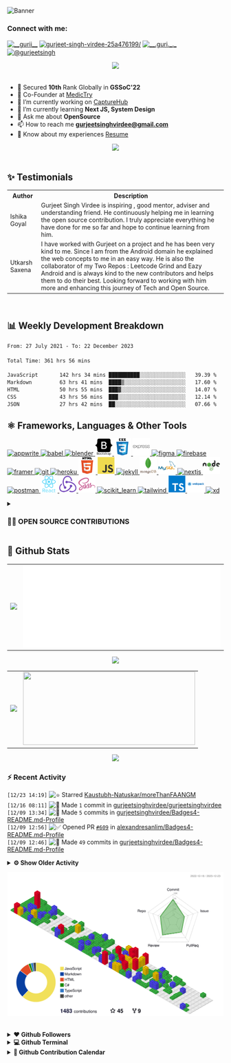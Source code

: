 <!----------------------------------------------------------------ABOUT ME ----------------------------------------------------->

![Banner](https://github.com/gurjeetsinghvirdee/gurjeetsinghvirdee/assets/73753957/dc3338a4-a0ee-413b-86e1-25a976f9b2ed)


<h3 align="left">Connect with me:</h3>
<p align="left">
<a href="https://twitter.com/__gurii__" target="blank"><img align="center" src="https://raw.githubusercontent.com/rahuldkjain/github-profile-readme-generator/master/src/images/icons/Social/twitter.svg" alt="__gurii__" height="30" width="40" /></a>
<a href="https://linkedin.com/in/gurjeet-singh-virdee-25a476199/" target="blank"><img align="center" src="https://raw.githubusercontent.com/rahuldkjain/github-profile-readme-generator/master/src/images/icons/Social/linked-in-alt.svg" alt="gurjeet-singh-virdee-25a476199/" height="30" width="40" /></a>
<a href="https://instagram.com/__.guri._._" target="blank"><img align="center" src="https://raw.githubusercontent.com/rahuldkjain/github-profile-readme-generator/master/src/images/icons/Social/instagram.svg" alt="__.guri._._" height="30" width="40" /></a>
<a href="https://hashnode.com/@gurjeetsingh" target="blank"><img align="center" src="https://raw.githubusercontent.com/rahuldkjain/github-profile-readme-generator/master/src/images/icons/Social/hashnode.svg" alt="@gurjeetsingh" height="30" width="40" /></a>
</p>
 
<div align="center">
    <img src="https://api.visitorbadge.io/api/visitors?path=https%3A%2F%2Fgithub.com%2Fgurjeetsinghvirdee%2Fgurjeetsinghvirdee&label=VISITORS&labelColor=%23d9e3f0&countColor=%232ccce4"  width="150" />
</div>

<img src="https://www.animatedimages.org/data/media/562/animated-line-image-0111.gif" width="1000" height="2" />

<div>
       <ul align="left">
            <li> 🎉 Secured <strong>10th</strong> Rank Globally in <strong>GSSoC'22</strong> </li>
            <li> 🏢 Co-Founder at <a href="https://www.linkedin.com/company/medictry/">MedicTry</a>
            <li> 🔭 I’m currently working on <a href="https://github.com/gurjeetsinghvirdee/CaptureHub">CaptureHub</a></li>
            <li> 🌱 I’m currently learning <strong>Next JS, System Design</strong> </li>
            <li> 💬 Ask me about <strong>OpenSource</strong> </li>
            <li> 📫 How to reach me <strong><a href="mailto:gurjeetsinghvirdee@gmail.com?subject=Hello&body=Say%20Hi">gurjeetsinghvirdee@gmail.com</a></strong> </li> 
            <li> 📄 Know about my experiences <a href="https://drive.google.com/drive/u/0/folders/1wJQ3wMICqepBz3HoFzZcac2d7LlFdrrG">Resume</a></li> 
       </ul>  
</div>

<!--------------------------- Lanyard Profile--------------------------------->

<div align="center">        
    <a href="https://discord.com/users/916597112882495510"><img src="https://lanyard.cnrad.dev/api/916597112882495510" /></a>
</div>

<img src="https://www.animatedimages.org/data/media/562/animated-line-image-0111.gif" width="1000" height="2" />        
<!------------------------------------------TESTIMONIALS----------------------------------------------->
        
## ✨ Testimonials
        
<table>
  <tr>
    <th>Author</th>
    <th>Description</th>
  </tr>
  <tr>
    <td>Ishika Goyal</td>
    <td>Gurjeet Singh Virdee is inspiring , good mentor,  adviser and understanding friend. He continuously helping me in learning the open source contribution. I truly appreciate everything he have done for me so far and hope to continue learning from him.</td>
  </tr>
  <tr>
    <td>Utkarsh Saxena</td>
    <td>I have worked with Gurjeet on a project and he has been very kind to me. Since I am from the Android domain he explained the web concepts to me in an easy way. He is also the collaborator of my Two Repos : Leetcode Grind and Eazy Android and is always kind to the new contributors and helps them to do their best. Looking forward to working with him more and enhancing this journey of Tech and Open Source.</td>
  </tr>
</table>

<img src="https://www.animatedimages.org/data/media/562/animated-line-image-0111.gif" width="1000" height="2" />

<!-------------------------------------------------WAKA TIME---------------------------------------------------->

## 📊 Weekly Development Breakdown
  
<!--START_SECTION:waka-->

```txt
From: 27 July 2021 - To: 22 December 2023

Total Time: 361 hrs 56 mins

JavaScript       142 hrs 34 mins ██████████░░░░░░░░░░░░░░░   39.39 %
Markdown         63 hrs 41 mins  ████▒░░░░░░░░░░░░░░░░░░░░   17.60 %
HTML             50 hrs 55 mins  ███▓░░░░░░░░░░░░░░░░░░░░░   14.07 %
CSS              43 hrs 56 mins  ███░░░░░░░░░░░░░░░░░░░░░░   12.14 %
JSON             27 hrs 42 mins  ██░░░░░░░░░░░░░░░░░░░░░░░   07.66 %
```

<!--END_SECTION:waka--> 

<!---------------------------------Frameworks, Languages & Other Tools ------------------------------------->        
        
## ⚛️ Frameworks, Languages & Other Tools        

<p align="left"> <a href="https://appwrite.io" target="_blank" rel="noreferrer"> <img src="https://www.vectorlogo.zone/logos/appwriteio/appwriteio-icon.svg" alt="appwrite" width="40" height="40"/> </a> <a href="https://babeljs.io/" target="_blank" rel="noreferrer"> <img src="https://www.vectorlogo.zone/logos/babeljs/babeljs-icon.svg" alt="babel" width="40" height="40"/> </a> <a href="https://www.blender.org/" target="_blank" rel="noreferrer"> <img src="https://download.blender.org/branding/community/blender_community_badge_white.svg" alt="blender" width="40" height="40"/> </a> <a href="https://getbootstrap.com" target="_blank" rel="noreferrer"> <img src="https://raw.githubusercontent.com/devicons/devicon/master/icons/bootstrap/bootstrap-plain-wordmark.svg" alt="bootstrap" width="40" height="40"/> </a> <a href="https://www.w3schools.com/css/" target="_blank" rel="noreferrer"> <img src="https://raw.githubusercontent.com/devicons/devicon/master/icons/css3/css3-original-wordmark.svg" alt="css3" width="40" height="40"/> </a> <a href="https://expressjs.com" target="_blank" rel="noreferrer"> <img src="https://raw.githubusercontent.com/devicons/devicon/master/icons/express/express-original-wordmark.svg" alt="express" width="40" height="40"/> </a> <a href="https://www.figma.com/" target="_blank" rel="noreferrer"> <img src="https://www.vectorlogo.zone/logos/figma/figma-icon.svg" alt="figma" width="40" height="40"/> </a> <a href="https://firebase.google.com/" target="_blank" rel="noreferrer"> <img src="https://www.vectorlogo.zone/logos/firebase/firebase-icon.svg" alt="firebase" width="40" height="40"/> </a> <a href="https://www.framer.com/" target="_blank" rel="noreferrer"> <img src="https://www.vectorlogo.zone/logos/framer/framer-icon.svg" alt="framer" width="40" height="40"/> </a> <a href="https://git-scm.com/" target="_blank" rel="noreferrer"> <img src="https://www.vectorlogo.zone/logos/git-scm/git-scm-icon.svg" alt="git" width="40" height="40"/> </a> <a href="https://heroku.com" target="_blank" rel="noreferrer"> <img src="https://www.vectorlogo.zone/logos/heroku/heroku-icon.svg" alt="heroku" width="40" height="40"/> </a> <a href="https://www.w3.org/html/" target="_blank" rel="noreferrer"> <img src="https://raw.githubusercontent.com/devicons/devicon/master/icons/html5/html5-original-wordmark.svg" alt="html5" width="40" height="40"/> </a> <a href="https://developer.mozilla.org/en-US/docs/Web/JavaScript" target="_blank" rel="noreferrer"> <img src="https://raw.githubusercontent.com/devicons/devicon/master/icons/javascript/javascript-original.svg" alt="javascript" width="40" height="40"/> </a> <a href="https://jekyllrb.com/" target="_blank" rel="noreferrer"> <img src="https://www.vectorlogo.zone/logos/jekyllrb/jekyllrb-icon.svg" alt="jekyll" width="40" height="40"/> </a> <a href="https://www.mongodb.com/" target="_blank" rel="noreferrer"> <img src="https://raw.githubusercontent.com/devicons/devicon/master/icons/mongodb/mongodb-original-wordmark.svg" alt="mongodb" width="40" height="40"/> </a> <a href="https://www.mysql.com/" target="_blank" rel="noreferrer"> <img src="https://raw.githubusercontent.com/devicons/devicon/master/icons/mysql/mysql-original-wordmark.svg" alt="mysql" width="40" height="40"/> </a> <a href="https://nextjs.org/" target="_blank" rel="noreferrer"> <img src="https://cdn.worldvectorlogo.com/logos/nextjs-2.svg" alt="nextjs" width="40" height="40"/> </a> <a href="https://nodejs.org" target="_blank" rel="noreferrer"> <img src="https://raw.githubusercontent.com/devicons/devicon/master/icons/nodejs/nodejs-original-wordmark.svg" alt="nodejs" width="40" height="40"/> </a> <a href="https://postman.com" target="_blank" rel="noreferrer"> <img src="https://www.vectorlogo.zone/logos/getpostman/getpostman-icon.svg" alt="postman" width="40" height="40"/> </a> <a href="https://reactjs.org/" target="_blank" rel="noreferrer"> <img src="https://raw.githubusercontent.com/devicons/devicon/master/icons/react/react-original-wordmark.svg" alt="react" width="40" height="40"/> </a> <a href="https://redux.js.org" target="_blank" rel="noreferrer"> <img src="https://raw.githubusercontent.com/devicons/devicon/master/icons/redux/redux-original.svg" alt="redux" width="40" height="40"/> </a> <a href="https://sass-lang.com" target="_blank" rel="noreferrer"> <img src="https://raw.githubusercontent.com/devicons/devicon/master/icons/sass/sass-original.svg" alt="sass" width="40" height="40"/> </a> <a href="https://scikit-learn.org/" target="_blank" rel="noreferrer"> <img src="https://upload.wikimedia.org/wikipedia/commons/0/05/Scikit_learn_logo_small.svg" alt="scikit_learn" width="40" height="40"/> </a> <a href="https://tailwindcss.com/" target="_blank" rel="noreferrer"> <img src="https://www.vectorlogo.zone/logos/tailwindcss/tailwindcss-icon.svg" alt="tailwind" width="40" height="40"/> </a> <a href="https://www.typescriptlang.org/" target="_blank" rel="noreferrer"> <img src="https://raw.githubusercontent.com/devicons/devicon/master/icons/typescript/typescript-original.svg" alt="typescript" width="40" height="40"/> </a> <a href="https://webpack.js.org" target="_blank" rel="noreferrer"> <img src="https://raw.githubusercontent.com/devicons/devicon/d00d0969292a6569d45b06d3f350f463a0107b0d/icons/webpack/webpack-original-wordmark.svg" alt="webpack" width="40" height="40"/> </a> <a href="https://www.adobe.com/products/xd.html" target="_blank" rel="noreferrer"> <img src="https://cdn.worldvectorlogo.com/logos/adobe-xd.svg" alt="xd" width="40" height="40"/> </a> </p> 

<!---------------------- OPEN SOURCE CONTRIBUTIONS ---------------------->
        
<details>
    <summary><h3> 👨‍💻 OPEN SOURCE CONTRIBUTIONS</h3></summary>  
    
|S.No.|Open Source Program |Duration| Contribution |Role|Rewards|
|---------|--------|-------|-------|----|-----|    
| 1. | GirlScript Summer Of Code 2022 | 1st Mar - 31st May 2022 | [Click Here](https://docs.google.com/document/d/15t_iThcyiNgIuAUmTJ9Utjy1ccxwTGZXy_0n8VYsHLE/edit?usp=sharing) | Contributor | [Link](https://drive.google.com/drive/folders/1gYYFepBLm09uATAZ9_Nh34opop_0nfCi?usp=sharing) |    
| 2. | GirlScript Summer Of Code 2022 | 1st Mar - 31st May 2022 | [Bundli-Frontend](https://github.com/Ayush7614/Bundli-Frontend) & [WebDev-ProjectKart](https://github.com/khushi-purwar/WebDev-ProjectKart) | Mentor | [Link](https://drive.google.com/drive/folders/1d0gDnPh8gR8qU61g-fWLEhahhshR8PXh?usp=sharing) |
| 3. | GirlScript Summer Of Code 2022 | 1st Mar - 31st July 2022 | Discord Moderator, Managing participants <br> activity through out the program. | Technical Team | T-Shirt [Link](https://drive.google.com/drive/folders/1B2jDXyXA-L-XXypvaNzrpXRTVY7GW-04?usp=sharing) |
| 4. | Hack Club RAIT | 1st July - 30st September 2022 | [Click Here](https://docs.google.com/document/d/1_ZutQmDbGkuFsbypF2oX_jbmFMf7OV-X4kr8xVs5J0w) | Contributor | [Link](https://drive.google.com/file/d/1Km6kXQU3NWr8OkWnaHB7-vLfEjhffplE/view?usp=sharing) |
| 5. | Hacktoberfest | 1st October - 31st October 2022 | [Click Here](https://docs.google.com/document/d/1mv27yGR7-SsIDOinqsYDnFutXHG49awhzvZYaEna3rM) | Contributor | T-Shirt & Stickers | 
| 6. | HyperEdge WOB'23 | 1st Feb - 1st May | Discord Moderator, Managing Leaderboard | Managing Team | - |
| 7. | GirlScript Summer Of Code 2023 | 6th May - 03 July | Jarvis - Decentralised Expense Tracker, GameZone | Mentor | - |
| 8. | GirlScript Summer Of Code 2023 | 29 May  - 5 September 2023 | Managing the activity of PA, Mentors & Contributors throughout the program | Discord Mod | - |
    
</details>

<!------------------------------------------------------------ GITHUB STATS ------------------------------------------------------------------------>
        
## 💫 Github Stats

<table>    
<tr>
  <td align="center">
    <img width="400" src="https://streak-stats.demolab.com/?user=gurjeetsinghvirdee&hide_border=true&border_radius=5&date_format=j%20M%5B%20Y%5D" />
  </td>
  <td align="center">
    <img src="https://github.com/gurjeetsinghvirdee/gurjeetsinghvirdee/blob/main/metrics.plugin.isocalendar.svg" />
  </td>
</tr>
</table>

<div align="center">
    <img width="600" src="https://github-profile-trophy.vercel.app/?username=gurjeetsinghvirdee&theme=discord&column=6&hide_border=true" /> 
</div>

<table>    
<tr>
  <td align="center">
    <img width="400" src="https://github-readme-stats.vercel.app/api?username=gurjeetsinghvirdee&rank_icon=percentile&show_icons=true&show=reviews&border_radius=5&include_all_commits=true&hide_border=true" />
  </td>
  <td align="center">
    <img height="170" width="400" src="https://github-readme-stats.vercel.app/api/top-langs/?username=gurjeetsinghvirdee&layout=compact&langs_count=15&hide_border=true" /> 
  </td>
</tr>
</table>

<div align="center">
  <img src="https://github-readme-activity-graph.vercel.app/graph?username=gurjeetsinghvirdee&theme=synthwave-84&true&hide_border=true" />
</div>
        
### ⚡ Recent Activity     
        
<!--START_SECTION:activity-->  
`[12/23 14:19]` <img alt="⭐" src="https://github.com/cheesits456/github-activity-readme/raw/master/icons/star.png" align="top" height="18"> Starred [Kaustubh-Natuskar/moreThanFAANGM](https://github.com/Kaustubh-Natuskar/moreThanFAANGM)  
`[12/16 08:11]` <img alt="📝" src="https://github.com/cheesits456/github-activity-readme/raw/master/icons/commit.png" align="top" height="18"> Made `1` commit in [gurjeetsinghvirdee/gurjeetsinghvirdee](https://github.com/gurjeetsinghvirdee/gurjeetsinghvirdee)  
`[12/09 13:34]` <img alt="📝" src="https://github.com/cheesits456/github-activity-readme/raw/master/icons/commit.png" align="top" height="18"> Made `5` commits in [gurjeetsinghvirdee/Badges4-README.md-Profile](https://github.com/gurjeetsinghvirdee/Badges4-README.md-Profile)  
`[12/09 12:56]` <img alt="✅" src="https://github.com/cheesits456/github-activity-readme/raw/master/icons/pr-open.png" align="top" height="18"> Opened PR [`#609`](https://github.com//alexandresanlim/Badges4-README.md-Profile/pull/609 'Multiple badges added as per requested') in [alexandresanlim/Badges4-README.md-Profile](https://github.com/alexandresanlim/Badges4-README.md-Profile)  
`[12/09 12:46]` <img alt="📝" src="https://github.com/cheesits456/github-activity-readme/raw/master/icons/commit.png" align="top" height="18"> Made `49` commits in [gurjeetsinghvirdee/Badges4-README.md-Profile](https://github.com/gurjeetsinghvirdee/Badges4-README.md-Profile)  

<details><summary><b> ⚙️ Show Older Activity</b></summary>

`[12/08 19:35]` <img alt="📝" src="https://github.com/cheesits456/github-activity-readme/raw/master/icons/commit.png" align="top" height="18"> Made `2` commits in [EthPledge/eth-fund](https://github.com/EthPledge/eth-fund)  
`[12/08 19:35]` <img alt="🎉" src="https://github.com/cheesits456/github-activity-readme/raw/master/icons/merge.png" align="top" height="18"> Merged PR [`#6`](https://github.com//EthPledge/eth-fund/pull/6 'Bump vite from 4.1.1 to 4.5.1 in /client/vite') in [EthPledge/eth-fund](https://github.com/EthPledge/eth-fund)  
`[12/08 19:29]` <img alt="📝" src="https://github.com/cheesits456/github-activity-readme/raw/master/icons/commit.png" align="top" height="18"> Made `2` commits in [EthPledge/eth-fund](https://github.com/EthPledge/eth-fund)  
`[12/08 19:29]` <img alt="🎉" src="https://github.com/cheesits456/github-activity-readme/raw/master/icons/merge.png" align="top" height="18"> Merged PR [`#5`](https://github.com//EthPledge/eth-fund/pull/5 'Bump @babel/traverse from 7.22.20 to 7.23.5 in /client') in [EthPledge/eth-fund](https://github.com/EthPledge/eth-fund)  
`[12/08 19:26]` <img alt="📝" src="https://github.com/cheesits456/github-activity-readme/raw/master/icons/commit.png" align="top" height="18"> Made `2` commits in [EthPledge/eth-fund](https://github.com/EthPledge/eth-fund)  
`[12/08 19:26]` <img alt="🎉" src="https://github.com/cheesits456/github-activity-readme/raw/master/icons/merge.png" align="top" height="18"> Merged PR [`#3`](https://github.com//EthPledge/eth-fund/pull/3 'Bump browserify-sign from 4.2.1 to 4.2.2 in /client') in [EthPledge/eth-fund](https://github.com/EthPledge/eth-fund)  
`[12/08 19:26]` <img alt="🔍" src="https://github.com/cheesits456/github-activity-readme/raw/master/icons/review.png" align="top" height="18"> Reviewed [`#3`](https://github.com//EthPledge/eth-fund/pull/3 'Bump browserify-sign from 4.2.1 to 4.2.2 in /client') in [EthPledge/eth-fund](https://github.com/EthPledge/eth-fund)  
`[12/08 19:16]` <img alt="📝" src="https://github.com/cheesits456/github-activity-readme/raw/master/icons/commit.png" align="top" height="18"> Made `2` commits in [EthPledge/eth-fund](https://github.com/EthPledge/eth-fund)  
`[12/08 19:16]` <img alt="🎉" src="https://github.com/cheesits456/github-activity-readme/raw/master/icons/merge.png" align="top" height="18"> Merged PR [`#4`](https://github.com//EthPledge/eth-fund/pull/4 'Bump crypto-js, @thirdweb-dev/react and @thirdweb-dev/sdk in /client') in [EthPledge/eth-fund](https://github.com/EthPledge/eth-fund)  
`[12/08 19:16]` <img alt="🔍" src="https://github.com/cheesits456/github-activity-readme/raw/master/icons/review.png" align="top" height="18"> Reviewed [`#4`](https://github.com//EthPledge/eth-fund/pull/4 'Bump crypto-js, @thirdweb-dev/react and @thirdweb-dev/sdk in /client') in [EthPledge/eth-fund](https://github.com/EthPledge/eth-fund)  
`[12/07 11:03]` <img alt="⭐" src="https://github.com/cheesits456/github-activity-readme/raw/master/icons/star.png" align="top" height="18"> Starred [lusaxweb/vuesax-next](https://github.com/lusaxweb/vuesax-next)  
`[12/03 17:22]` <img alt="📝" src="https://github.com/cheesits456/github-activity-readme/raw/master/icons/commit.png" align="top" height="18"> Made `4` commits in [gurjeetsinghvirdee/gurjeetsinghvirdee](https://github.com/gurjeetsinghvirdee/gurjeetsinghvirdee)  
`[12/03 14:38]` <img alt="📝" src="https://github.com/cheesits456/github-activity-readme/raw/master/icons/commit.png" align="top" height="18"> Made `1` commit in [gurjeetsinghvirdee/CaptureHub](https://github.com/gurjeetsinghvirdee/CaptureHub)  
`[12/03 06:50]` <img alt="⭐" src="https://github.com/cheesits456/github-activity-readme/raw/master/icons/star.png" align="top" height="18"> Starred [abi/screenshot-to-code](https://github.com/abi/screenshot-to-code)  
`[11/24 16:59]` <img alt="⭐" src="https://github.com/cheesits456/github-activity-readme/raw/master/icons/star.png" align="top" height="18"> Starred [appwrite/appwrite](https://github.com/appwrite/appwrite)  
`[11/10 15:29]` <img alt="📝" src="https://github.com/cheesits456/github-activity-readme/raw/master/icons/commit.png" align="top" height="18"> Made `13` commits in [gurjeetsinghvirdee/CaptureHub](https://github.com/gurjeetsinghvirdee/CaptureHub)  
`[11/07 08:35]` <img alt="📂" src="https://github.com/cheesits456/github-activity-readme/raw/master/icons/create-branch.png" align="top" height="18"> Created branch [`master`](https://github.com/gurjeetsinghvirdee/CaptureHub/tree/master) in [gurjeetsinghvirdee/CaptureHub](https://github.com/gurjeetsinghvirdee/CaptureHub)  
`[11/07 08:28]` <img alt="➕" src="https://github.com/cheesits456/github-activity-readme/raw/master/icons/create-repo.png" align="top" height="18"> Created repository [gurjeetsinghvirdee/CaptureHub](https://github.com/gurjeetsinghvirdee/CaptureHub)  
`[10/28 23:27]` <img alt="⭐" src="https://github.com/cheesits456/github-activity-readme/raw/master/icons/star.png" align="top" height="18"> Starred [responsively-org/responsively-app](https://github.com/responsively-org/responsively-app)  
`[10/28 23:21]` <img alt="📝" src="https://github.com/cheesits456/github-activity-readme/raw/master/icons/commit.png" align="top" height="18"> Made `2725` commits in [gurjeetsinghvirdee/LinkFree](https://github.com/gurjeetsinghvirdee/LinkFree)  
`[10/25 21:08]` <img alt="📝" src="https://github.com/cheesits456/github-activity-readme/raw/master/icons/commit.png" align="top" height="18"> Made `1` commit in [gurjeetsinghvirdee/gurjeetsinghvirdee](https://github.com/gurjeetsinghvirdee/gurjeetsinghvirdee)  
`[10/25 20:55]` <img alt="✅" src="https://github.com/cheesits456/github-activity-readme/raw/master/icons/pr-open.png" align="top" height="18"> Opened PR [`#2`](https://github.com//EthPledge/eth-fund/pull/2 'Update Readme.md') in [EthPledge/eth-fund](https://github.com/EthPledge/eth-fund)  
`[10/25 20:55]` <img alt="📝" src="https://github.com/cheesits456/github-activity-readme/raw/master/icons/commit.png" align="top" height="18"> Made `1` commit in [EthPledge/eth-fund](https://github.com/EthPledge/eth-fund)  
`[10/25 20:52]` <img alt="📂" src="https://github.com/cheesits456/github-activity-readme/raw/master/icons/create-branch.png" align="top" height="18"> Created branch [`readme`](https://github.com/EthPledge/eth-fund/tree/readme) in [EthPledge/eth-fund](https://github.com/EthPledge/eth-fund)  
`[10/23 19:32]` <img alt="📝" src="https://github.com/cheesits456/github-activity-readme/raw/master/icons/commit.png" align="top" height="18"> Made `2` commits in [gurjeetsinghvirdee/gssoc-website-new](https://github.com/gurjeetsinghvirdee/gssoc-website-new)  
`[10/23 19:31]` <img alt="🎉" src="https://github.com/cheesits456/github-activity-readme/raw/master/icons/merge.png" align="top" height="18"> Merged PR [`#3`](https://github.com//gurjeetsinghvirdee/gssoc-website-new/pull/3 '[ImgBot] Optimize images') in [gurjeetsinghvirdee/gssoc-website-new](https://github.com/gurjeetsinghvirdee/gssoc-website-new)  
`[10/23 19:31]` <img alt="📝" src="https://github.com/cheesits456/github-activity-readme/raw/master/icons/commit.png" align="top" height="18"> Made `4` commits in [gurjeetsinghvirdee/gssoc-website-new](https://github.com/gurjeetsinghvirdee/gssoc-website-new)  
`[10/21 19:32]` <img alt="✅" src="https://github.com/cheesits456/github-activity-readme/raw/master/icons/pr-open.png" align="top" height="18"> Opened PR [`#1`](https://github.com//EthPledge/eth-fund/pull/1 'Create _redirects') in [EthPledge/eth-fund](https://github.com/EthPledge/eth-fund)  
`[10/21 19:29]` <img alt="📝" src="https://github.com/cheesits456/github-activity-readme/raw/master/icons/commit.png" align="top" height="18"> Made `1` commit in [EthPledge/eth-fund](https://github.com/EthPledge/eth-fund)  
`[10/21 19:29]` <img alt="📂" src="https://github.com/cheesits456/github-activity-readme/raw/master/icons/create-branch.png" align="top" height="18"> Created branch [`test`](https://github.com/EthPledge/eth-fund/tree/test) in [EthPledge/eth-fund](https://github.com/EthPledge/eth-fund)  
`[10/21 19:18]` <img alt="📝" src="https://github.com/cheesits456/github-activity-readme/raw/master/icons/commit.png" align="top" height="18"> Made `2` commits in [gurjeetsinghvirdee/portfolio](https://github.com/gurjeetsinghvirdee/portfolio)  
`[10/21 19:18]` <img alt="🎉" src="https://github.com/cheesits456/github-activity-readme/raw/master/icons/merge.png" align="top" height="18"> Merged PR [`#1`](https://github.com//gurjeetsinghvirdee/portfolio/pull/1 'Bump @babel/traverse from 7.20.13 to 7.23.2 in /backend_sanity') in [gurjeetsinghvirdee/portfolio](https://github.com/gurjeetsinghvirdee/portfolio)  
`[10/21 17:04]` <img alt="⭐" src="https://github.com/cheesits456/github-activity-readme/raw/master/icons/star.png" align="top" height="18"> Starred [chhavi48/threejs_Drei](https://github.com/chhavi48/threejs_Drei)  
`[10/17 19:05]` <img alt="📝" src="https://github.com/cheesits456/github-activity-readme/raw/master/icons/commit.png" align="top" height="18"> Made `4` commits in [gurjeetsinghvirdee/gurjeetsinghvirdee](https://github.com/gurjeetsinghvirdee/gurjeetsinghvirdee)  
`[10/16 20:19]` <img alt="📝" src="https://github.com/cheesits456/github-activity-readme/raw/master/icons/commit.png" align="top" height="18"> Made `4` commits in [gurjeetsinghvirdee/awesome-chrome-extensions](https://github.com/gurjeetsinghvirdee/awesome-chrome-extensions)  
`[10/16 20:12]` <img alt="✅" src="https://github.com/cheesits456/github-activity-readme/raw/master/icons/pr-open.png" align="top" height="18"> Opened PR [`#19`](https://github.com//Miniato-Office/awesome-chrome-extensions/pull/19 'Add - MetaMask ') in [Miniato-Office/awesome-chrome-extensions](https://github.com/Miniato-Office/awesome-chrome-extensions)  
`[10/16 20:08]` <img alt="📝" src="https://github.com/cheesits456/github-activity-readme/raw/master/icons/commit.png" align="top" height="18"> Made `1` commit in [gurjeetsinghvirdee/awesome-chrome-extensions](https://github.com/gurjeetsinghvirdee/awesome-chrome-extensions)  
`[10/16 20:06]` <img alt="📂" src="https://github.com/cheesits456/github-activity-readme/raw/master/icons/create-branch.png" align="top" height="18"> Created branch [`metamask`](https://github.com/gurjeetsinghvirdee/awesome-chrome-extensions/tree/metamask) in [gurjeetsinghvirdee/awesome-chrome-extensions](https://github.com/gurjeetsinghvirdee/awesome-chrome-extensions)  
`[10/16 20:06]` <img alt="📝" src="https://github.com/cheesits456/github-activity-readme/raw/master/icons/commit.png" align="top" height="18"> Made `4` commits in [gurjeetsinghvirdee/awesome-chrome-extensions](https://github.com/gurjeetsinghvirdee/awesome-chrome-extensions)  
`[10/16 20:04]` <img alt="❗️" src="https://github.com/cheesits456/github-activity-readme/raw/master/icons/issue.png" align="top" height="18"> Opened issue [`#18`](https://github.com//Miniato-Office/awesome-chrome-extensions/issues/18 'Add - MetaMask') in [Miniato-Office/awesome-chrome-extensions](https://github.com/Miniato-Office/awesome-chrome-extensions)  
`[10/16 19:55]` <img alt="🗣" src="https://github.com/cheesits456/github-activity-readme/raw/master/icons/comment.png" align="top" height="18"> Commented on [`#17`](https://github.com//Miniato-Office/awesome-chrome-extensions/issues/17 'Add - WA Bulk Messaage Sender') in [Miniato-Office/awesome-chrome-extensions](https://github.com/Miniato-Office/awesome-chrome-extensions)  
`[10/16 19:53]` <img alt="📝" src="https://github.com/cheesits456/github-activity-readme/raw/master/icons/commit.png" align="top" height="18"> Made `1` commit in [gurjeetsinghvirdee/awesome-chrome-extensions](https://github.com/gurjeetsinghvirdee/awesome-chrome-extensions)  
`[10/16 08:00]` <img alt="✅" src="https://github.com/cheesits456/github-activity-readme/raw/master/icons/pr-open.png" align="top" height="18"> Opened PR [`#17`](https://github.com//Miniato-Office/awesome-chrome-extensions/pull/17 'Add - WA Bulk Messaage Sender') in [Miniato-Office/awesome-chrome-extensions](https://github.com/Miniato-Office/awesome-chrome-extensions)  
`[10/15 23:37]` <img alt="📝" src="https://github.com/cheesits456/github-activity-readme/raw/master/icons/commit.png" align="top" height="18"> Made `1` commit in [gurjeetsinghvirdee/awesome-chrome-extensions](https://github.com/gurjeetsinghvirdee/awesome-chrome-extensions)  
`[10/15 23:35]` <img alt="📂" src="https://github.com/cheesits456/github-activity-readme/raw/master/icons/create-branch.png" align="top" height="18"> Created branch [`wa_bulk_msg`](https://github.com/gurjeetsinghvirdee/awesome-chrome-extensions/tree/wa_bulk_msg) in [gurjeetsinghvirdee/awesome-chrome-extensions](https://github.com/gurjeetsinghvirdee/awesome-chrome-extensions)  
`[10/15 23:25]` <img alt="🍴" src="https://github.com/cheesits456/github-activity-readme/raw/master/icons/fork.png" align="top" height="18"> Forked [Miniato-Office/awesome-chrome-extensions](https://github.com/Miniato-Office/awesome-chrome-extensions) to [gurjeetsinghvirdee/awesome-chrome-extensions](https://github.com/gurjeetsinghvirdee/awesome-chrome-extensions)  
`[10/15 23:24]` <img alt="❗️" src="https://github.com/cheesits456/github-activity-readme/raw/master/icons/issue.png" align="top" height="18"> Opened issue [`#16`](https://github.com//Miniato-Office/awesome-chrome-extensions/issues/16 'Add Number System Converter') in [Miniato-Office/awesome-chrome-extensions](https://github.com/Miniato-Office/awesome-chrome-extensions)  
`[10/14 23:05]` <img alt="📝" src="https://github.com/cheesits456/github-activity-readme/raw/master/icons/commit.png" align="top" height="18"> Made `6` commits in [gurjeetsinghvirdee/eth-fund](https://github.com/gurjeetsinghvirdee/eth-fund)  
`[10/08 09:03]` <img alt="📝" src="https://github.com/cheesits456/github-activity-readme/raw/master/icons/commit.png" align="top" height="18"> Made `1` commit in [gurjeetsinghvirdee/crypto-tracker](https://github.com/gurjeetsinghvirdee/crypto-tracker)  
`[10/08 08:39]` <img alt="📝" src="https://github.com/cheesits456/github-activity-readme/raw/master/icons/commit.png" align="top" height="18"> Made `2` commits in [gurjeetsinghvirdee/eth-fund](https://github.com/gurjeetsinghvirdee/eth-fund)  
`[10/08 08:39]` <img alt="🎉" src="https://github.com/cheesits456/github-activity-readme/raw/master/icons/merge.png" align="top" height="18"> Merged PR [`#3`](https://github.com//gurjeetsinghvirdee/eth-fund/pull/3 '[ImgBot] Optimize images') in [gurjeetsinghvirdee/eth-fund](https://github.com/gurjeetsinghvirdee/eth-fund)  
`[10/07 21:56]` <img alt="📝" src="https://github.com/cheesits456/github-activity-readme/raw/master/icons/commit.png" align="top" height="18"> Made `3` commits in [gurjeetsinghvirdee/crypto-tracker](https://github.com/gurjeetsinghvirdee/crypto-tracker)  
`[10/07 20:52]` <img alt="📂" src="https://github.com/cheesits456/github-activity-readme/raw/master/icons/create-branch.png" align="top" height="18"> Created branch [`master`](https://github.com/gurjeetsinghvirdee/crypto-tracker/tree/master) in [gurjeetsinghvirdee/crypto-tracker](https://github.com/gurjeetsinghvirdee/crypto-tracker)  
`[10/07 20:43]` <img alt="➕" src="https://github.com/cheesits456/github-activity-readme/raw/master/icons/create-repo.png" align="top" height="18"> Created repository [gurjeetsinghvirdee/cryptocurrency-tracker](https://github.com/gurjeetsinghvirdee/cryptocurrency-tracker)  
`[10/06 17:27]` <img alt="🗣" src="https://github.com/cheesits456/github-activity-readme/raw/master/icons/comment.png" align="top" height="18"> Commented on [`#51`](https://github.com//adrianhajdin/project_crowdfunding/issues/51 '[BugFix - getDonators and donateToCampaign give errors #40]') in [adrianhajdin/project_crowdfunding](https://github.com/adrianhajdin/project_crowdfunding)  
`[10/06 17:06]` <img alt="🗣" src="https://github.com/cheesits456/github-activity-readme/raw/master/icons/comment.png" align="top" height="18"> Commented on [`#51`](https://github.com//adrianhajdin/project_crowdfunding/issues/51 '[BugFix - getDonators and donateToCampaign give errors #40]') in [adrianhajdin/project_crowdfunding](https://github.com/adrianhajdin/project_crowdfunding)  
`[10/06 16:34]` <img alt="📝" src="https://github.com/cheesits456/github-activity-readme/raw/master/icons/commit.png" align="top" height="18"> Made `3` commits in [gurjeetsinghvirdee/eth-fund](https://github.com/gurjeetsinghvirdee/eth-fund)  
`[10/06 16:04]` <img alt="🗣" src="https://github.com/cheesits456/github-activity-readme/raw/master/icons/comment.png" align="top" height="18"> Commented on [`#51`](https://github.com//adrianhajdin/project_crowdfunding/issues/51 '[BugFix - getDonators and donateToCampaign give errors #40]') in [adrianhajdin/project_crowdfunding](https://github.com/adrianhajdin/project_crowdfunding)  
`[10/05 23:17]` <img alt="📝" src="https://github.com/cheesits456/github-activity-readme/raw/master/icons/commit.png" align="top" height="18"> Made `2` commits in [gurjeetsinghvirdee/eth-fund](https://github.com/gurjeetsinghvirdee/eth-fund)  
`[10/05 22:08]` <img alt="🗣" src="https://github.com/cheesits456/github-activity-readme/raw/master/icons/comment.png" align="top" height="18"> Commented on [`#51`](https://github.com//adrianhajdin/project_crowdfunding/issues/51 '[BugFix - getDonators and donateToCampaign give errors #40]') in [adrianhajdin/project_crowdfunding](https://github.com/adrianhajdin/project_crowdfunding)  
`[10/05 21:37]` <img alt="📝" src="https://github.com/cheesits456/github-activity-readme/raw/master/icons/commit.png" align="top" height="18"> Made `4` commits in [gurjeetsinghvirdee/eth-fund](https://github.com/gurjeetsinghvirdee/eth-fund)  
`[10/04 21:37]` <img alt="🗣" src="https://github.com/cheesits456/github-activity-readme/raw/master/icons/comment.png" align="top" height="18"> Commented on [`#132`](https://github.com//RedKatz/SocialMediaHackingToolkit/issues/132 'Crashing after wordlist') in [RedKatz/SocialMediaHackingToolkit](https://github.com/RedKatz/SocialMediaHackingToolkit)  
`[10/04 21:05]` <img alt="📝" src="https://github.com/cheesits456/github-activity-readme/raw/master/icons/commit.png" align="top" height="18"> Made `4` commits in [gurjeetsinghvirdee/eth-fund](https://github.com/gurjeetsinghvirdee/eth-fund)  
`[10/03 21:12]` <img alt="📝" src="https://github.com/cheesits456/github-activity-readme/raw/master/icons/commit.png" align="top" height="18"> Made `61` commits in [gurjeetsinghvirdee/Badges4-README.md-Profile](https://github.com/gurjeetsinghvirdee/Badges4-README.md-Profile)  
`[10/03 21:09]` <img alt="📝" src="https://github.com/cheesits456/github-activity-readme/raw/master/icons/commit.png" align="top" height="18"> Made `2` commits in [gurjeetsinghvirdee/gurjeetsinghvirdee](https://github.com/gurjeetsinghvirdee/gurjeetsinghvirdee)  
`[10/03 20:38]` <img alt="📝" src="https://github.com/cheesits456/github-activity-readme/raw/master/icons/commit.png" align="top" height="18"> Made `1` commit in [gurjeetsinghvirdee/eth-fund](https://github.com/gurjeetsinghvirdee/eth-fund)  
`[10/03 17:04]` <img alt="📝" src="https://github.com/cheesits456/github-activity-readme/raw/master/icons/commit.png" align="top" height="18"> Made `7` commits in [gurjeetsinghvirdee/React-Aura](https://github.com/gurjeetsinghvirdee/React-Aura)  
`[10/03 08:51]` <img alt="🗣" src="https://github.com/cheesits456/github-activity-readme/raw/master/icons/comment.png" align="top" height="18"> Commented on [`#13`](https://github.com//pooranjoyb/React-Aura/issues/13 'Sidebar Component created') in [pooranjoyb/React-Aura](https://github.com/pooranjoyb/React-Aura)  
`[10/03 07:55]` <img alt="🗣" src="https://github.com/cheesits456/github-activity-readme/raw/master/icons/comment.png" align="top" height="18"> Commented on [`#13`](https://github.com//pooranjoyb/React-Aura/issues/13 'Sidebar Component created') in [pooranjoyb/React-Aura](https://github.com/pooranjoyb/React-Aura)  
`[10/03 07:55]` <img alt="📝" src="https://github.com/cheesits456/github-activity-readme/raw/master/icons/commit.png" align="top" height="18"> Made `1` commit in [gurjeetsinghvirdee/React-Aura](https://github.com/gurjeetsinghvirdee/React-Aura)  
`[10/03 07:47]` <img alt="🔍" src="https://github.com/cheesits456/github-activity-readme/raw/master/icons/review.png" align="top" height="18"> Reviewed [`#13`](https://github.com//pooranjoyb/React-Aura/pull/13 'Sidebar Component created') in [pooranjoyb/React-Aura](https://github.com/pooranjoyb/React-Aura)  
`[10/03 07:46]` <img alt="📝" src="https://github.com/cheesits456/github-activity-readme/raw/master/icons/commit.png" align="top" height="18"> Made `1` commit in [gurjeetsinghvirdee/React-Aura](https://github.com/gurjeetsinghvirdee/React-Aura)  
`[10/03 05:51]` <img alt="🔍" src="https://github.com/cheesits456/github-activity-readme/raw/master/icons/review.png" align="top" height="18"> Reviewed [`#13`](https://github.com//pooranjoyb/React-Aura/pull/13 'Sidebar Component created') in [pooranjoyb/React-Aura](https://github.com/pooranjoyb/React-Aura)  
`[10/03 05:51]` <img alt="📝" src="https://github.com/cheesits456/github-activity-readme/raw/master/icons/commit.png" align="top" height="18"> Made `1` commit in [gurjeetsinghvirdee/React-Aura](https://github.com/gurjeetsinghvirdee/React-Aura)  
`[10/03 05:49]` <img alt="🔍" src="https://github.com/cheesits456/github-activity-readme/raw/master/icons/review.png" align="top" height="18"> Reviewed [`#13`](https://github.com//pooranjoyb/React-Aura/pull/13 'Sidebar Component created') in [pooranjoyb/React-Aura](https://github.com/pooranjoyb/React-Aura)  
`[10/03 05:45]` <img alt="🔍" src="https://github.com/cheesits456/github-activity-readme/raw/master/icons/review.png" align="top" height="18"> Reviewed [`#13`](https://github.com//pooranjoyb/React-Aura/pull/13 'Sidebar Component created') in [pooranjoyb/React-Aura](https://github.com/pooranjoyb/React-Aura)  
`[10/03 05:32]` <img alt="✅" src="https://github.com/cheesits456/github-activity-readme/raw/master/icons/pr-open.png" align="top" height="18"> Opened PR [`#13`](https://github.com//pooranjoyb/React-Aura/pull/13 'Sidebar Component created') in [pooranjoyb/React-Aura](https://github.com/pooranjoyb/React-Aura)  
`[10/03 05:29]` <img alt="📝" src="https://github.com/cheesits456/github-activity-readme/raw/master/icons/commit.png" align="top" height="18"> Made `2` commits in [gurjeetsinghvirdee/React-Aura](https://github.com/gurjeetsinghvirdee/React-Aura)  
`[10/02 22:52]` <img alt="🗣" src="https://github.com/cheesits456/github-activity-readme/raw/master/icons/comment.png" align="top" height="18"> Commented on [`#12`](https://github.com//pooranjoyb/React-Aura/issues/12 'Want to create a Cards Component Page') in [pooranjoyb/React-Aura](https://github.com/pooranjoyb/React-Aura)  
`[10/02 22:43]` <img alt="📂" src="https://github.com/cheesits456/github-activity-readme/raw/master/icons/create-branch.png" align="top" height="18"> Created branch [`gurjeetsinghvirdee`](https://github.com/gurjeetsinghvirdee/React-Aura/tree/gurjeetsinghvirdee) in [gurjeetsinghvirdee/React-Aura](https://github.com/gurjeetsinghvirdee/React-Aura)  
`[10/02 18:51]` <img alt="🗣" src="https://github.com/cheesits456/github-activity-readme/raw/master/icons/comment.png" align="top" height="18"> Commented on [`#12`](https://github.com//pooranjoyb/React-Aura/issues/12 'Want to create a Cards Component Page') in [pooranjoyb/React-Aura](https://github.com/pooranjoyb/React-Aura)  
`[10/02 18:46]` <img alt="📝" src="https://github.com/cheesits456/github-activity-readme/raw/master/icons/commit.png" align="top" height="18"> Made `1` commit in [gurjeetsinghvirdee/React-Aura](https://github.com/gurjeetsinghvirdee/React-Aura)  
`[10/02 18:44]` <img alt="❗️" src="https://github.com/cheesits456/github-activity-readme/raw/master/icons/issue.png" align="top" height="18"> Opened issue [`#12`](https://github.com//pooranjoyb/React-Aura/issues/12 'Want to create a Cards Component Page') in [pooranjoyb/React-Aura](https://github.com/pooranjoyb/React-Aura)  
`[10/02 17:39]` <img alt="🍴" src="https://github.com/cheesits456/github-activity-readme/raw/master/icons/fork.png" align="top" height="18"> Forked [pooranjoyb/React-Aura](https://github.com/pooranjoyb/React-Aura) to [gurjeetsinghvirdee/React-Aura](https://github.com/gurjeetsinghvirdee/React-Aura)  
`[10/02 17:39]` <img alt="❗️" src="https://github.com/cheesits456/github-activity-readme/raw/master/icons/issue.png" align="top" height="18"> Opened issue [`#11`](https://github.com//pooranjoyb/React-Aura/issues/11 'Want to add custom Flip Card ') in [pooranjoyb/React-Aura](https://github.com/pooranjoyb/React-Aura)  
`[09/29 00:09]` <img alt="📝" src="https://github.com/cheesits456/github-activity-readme/raw/master/icons/commit.png" align="top" height="18"> Made `3` commits in [gurjeetsinghvirdee/eth-fund](https://github.com/gurjeetsinghvirdee/eth-fund)  
`[09/28 23:38]` <img alt="🗣" src="https://github.com/cheesits456/github-activity-readme/raw/master/icons/comment.png" align="top" height="18"> Commented on [`#2`](https://github.com//gurjeetsinghvirdee/eth-fund/issues/2 'double check that the address and chainId are correct.') in [gurjeetsinghvirdee/eth-fund](https://github.com/gurjeetsinghvirdee/eth-fund)  
`[09/28 23:19]` <img alt="❗️" src="https://github.com/cheesits456/github-activity-readme/raw/master/icons/issue.png" align="top" height="18"> Opened issue [`#2`](https://github.com//gurjeetsinghvirdee/eth-fund/issues/2 'double check that the address and chainId are correct.') in [gurjeetsinghvirdee/eth-fund](https://github.com/gurjeetsinghvirdee/eth-fund)  
`[09/28 23:15]` <img alt="🗣" src="https://github.com/cheesits456/github-activity-readme/raw/master/icons/comment.png" align="top" height="18"> Commented on [`#1`](https://github.com//gurjeetsinghvirdee/eth-fund/issues/1 'function createCampaign ') in [gurjeetsinghvirdee/eth-fund](https://github.com/gurjeetsinghvirdee/eth-fund)  
`[09/28 23:12]` <img alt="❗️" src="https://github.com/cheesits456/github-activity-readme/raw/master/icons/issue.png" align="top" height="18"> Opened issue [`#1`](https://github.com//gurjeetsinghvirdee/eth-fund/issues/1 'function createCampaign ') in [gurjeetsinghvirdee/eth-fund](https://github.com/gurjeetsinghvirdee/eth-fund)  
`[09/28 23:08]` <img alt="📝" src="https://github.com/cheesits456/github-activity-readme/raw/master/icons/commit.png" align="top" height="18"> Made `3` commits in [gurjeetsinghvirdee/eth-fund](https://github.com/gurjeetsinghvirdee/eth-fund)  
`[09/28 08:17]` <img alt="⭐" src="https://github.com/cheesits456/github-activity-readme/raw/master/icons/star.png" align="top" height="18"> Starred [leonardomso/33-js-concepts](https://github.com/leonardomso/33-js-concepts)  
`[09/28 08:13]` <img alt="⭐" src="https://github.com/cheesits456/github-activity-readme/raw/master/icons/star.png" align="top" height="18"> Starred [TheAlgorithms/JavaScript](https://github.com/TheAlgorithms/JavaScript)  
`[09/26 18:46]` <img alt="📝" src="https://github.com/cheesits456/github-activity-readme/raw/master/icons/commit.png" align="top" height="18"> Made `4` commits in [gurjeetsinghvirdee/web3-crowdfunding](https://github.com/gurjeetsinghvirdee/web3-crowdfunding)  

</details>
<!--END_SECTION:activity-->

<!--------------------------------------------- 3D Contribution Graph -------------------------------------------->

![](./profile-3d-contrib/profile-gitblock.svg)

<img src="https://www.animatedimages.org/data/media/562/animated-line-image-0111.gif" width="1000" height="2" />
       
<!---------------------------------------------- Some More Stats ------------------------------------------------->       
       
<details>
  <summary> <b> ❤️ Github Followers </b> </summary>
    <img src="https://github.com/gurjeetsinghvirdee/gurjeetsinghvirdee/blob/main/metrics.plugin.people.followers.svg" />
</details>   

<details>
  <summary> <b> 💻 Github Terminal </b> </summary>
    <img src="https://github.com/gurjeetsinghvirdee/gurjeetsinghvirdee/blob/main/metrics.plugin.terminal.svg" />
</details>

<details>
  <summary> <b> 📆 Github Contribution Calendar </b></summary>
    <img src="https://github.com/gurjeetsinghvirdee/gurjeetsinghvirdee/blob/main/metrics.plugin.yearlycalendar.svg" />
</details>

<img src="https://www.animatedimages.org/data/media/562/animated-line-image-0111.gif" width="1000" height="2" />
